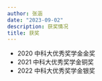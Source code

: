 ```yaml
---
author: 张涵
date: "2023-09-02"
description: 获奖情况
title: 获奖
---
```


- 2020 中科大优秀奖学金金奖
- 2021 中科大优秀奖学金铜奖
- 2022 中科大优秀奖学金银奖
